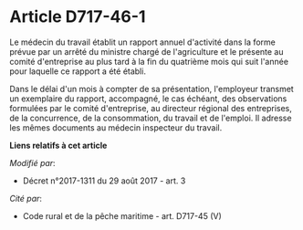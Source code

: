 # Article D717-46-1

Le médecin du travail établit un rapport annuel d'activité dans la forme prévue par un arrêté du ministre chargé de
l'agriculture et le présente au comité d'entreprise au plus tard à la fin du quatrième mois qui suit l'année pour laquelle ce
rapport a été établi.

Dans le délai d'un mois à compter de sa présentation, l'employeur transmet un exemplaire du rapport, accompagné, le cas
échéant, des observations formulées par le comité d'entreprise, au directeur régional des entreprises, de la concurrence, de
la consommation, du travail et de l'emploi. Il adresse les mêmes documents au médecin inspecteur du travail.

**Liens relatifs à cet article**

_Modifié par_:

  - Décret n°2017-1311 du 29 août 2017 - art. 3

_Cité par_:

  - Code rural et de la pêche maritime - art. D717-45 (V)

